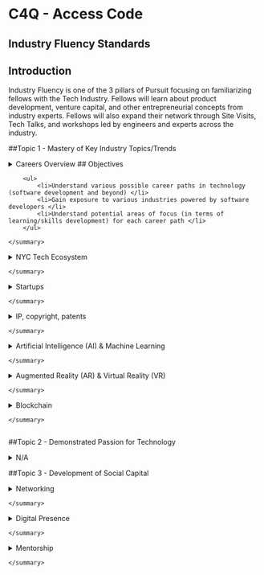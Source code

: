 # C4Q - Access Code
## Industry Fluency Standards

## Introduction 

Industry Fluency is one of the 3 pillars of Pursuit  focusing on familiarizing fellows with the Tech Industry. Fellows will learn about product development, venture capital, and other entrepreneurial concepts from industry experts. Fellows will also expand their network through Site Visits, Tech Talks, and workshops led by engineers and experts across the industry. 

##Topic 1 - Mastery of Key Industry Topics/Trends

<details>
	<summary> Careers Overview
		## Objectives

		<ul>
			<li>Understand various possible career paths in technology (software development and beyond) </li>
			<li>Gain exposure to various industries powered by software developers </li>
			<li>Understand potential areas of focus (in terms of learning/skills development) for each career path </li>
		</ul>

	</summary>
</details>

<details>
	<summary> NYC Tech Ecosystem
		
	</summary>
</details>

<details>
	<summary> Startups
		
	</summary>
</details>

<details>
	<summary> IP, copyright, patents
		
	</summary>
</details>

<details>
	<summary> Artificial Intelligence (AI) & Machine Learning
		
	</summary>
</details>

<details>
	<summary> Augmented Reality (AR) & Virtual Reality (VR)
		
	</summary>
</details>

<details>
	<summary> Blockchain
		
	</summary>
</details>

##Topic 2 - Demonstrated Passion for Technology
<details> 
	<summary> N/A
	</summary>
</details>

##Topic 3 - Development of Social Capital

<details>
	<summary> Networking
		
	</summary>
</details>

<details>
	<summary> Digital Presence
		
	</summary>
</details>

<details>
	<summary> Mentorship
		
	</summary>
</details>